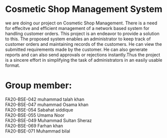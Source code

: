 # Cosmetic Shop Management System
we are doing our project on Cosmetic Shop Management. There is a need for effecitve and efficient management of a network based system for handling customer orders.
This project is an endeavor to provide a solution to this. The proposed system enables an administrator to keep track of customer orders and maintaining records of the customers. He can view the submitted requirements made by the customer. He can also generate reports and can also send approvals or rejections instantly.Thus the project is a sincere effort in simplifying the task of administrators in an easily usable format.

# Group member:
FA20-BSE-042 muhammad talah khan <br>
FA20-BSE-047 muhammad Osama khan<br>
FA20-BSE-054 Sabahat siddique<br>
FA20-BSE-055 Umama Noor<br>
FA20-BSE-049 Muhammad Sultan Sheraz<br>
FA20-BSE-069 Farhan khan <br>
FA20-BSE-071 Muhammad bilal  <br>
